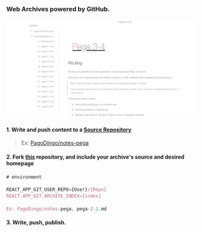 ### Web Archives powered by GitHub.

<img src="./dochub-demo.png"/>

#### 1. Write and push content to a <u>Source Repository</u>

> Ex: [PagoDingo/notes-pega](https://github.com/pagodingo/notes-pega)

#### 2. Fork <u>this</u> repository, and include your archive's source and desired homepage

```js
# environment

REACT_APP_GIT_USER_REPO={User}/{Repo}
REACT_APP_GIT_ARCHIVE_INDEX={index}

Ex: PagoDingo/notes-pega, pega-2-1.md
```

#### 3. Write, push, publish.
